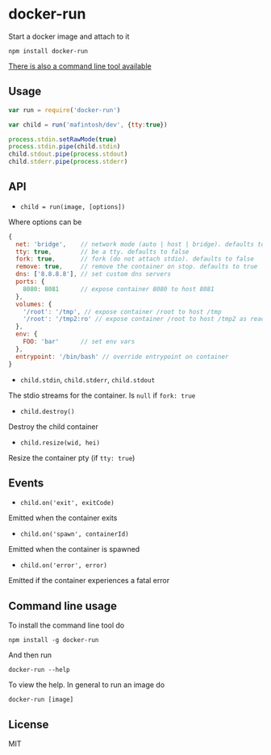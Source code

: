 # docker-run

Start a docker image and attach to it

```
npm install docker-run
```

[There is also a command line tool available](https://github.com/mafintosh/docker-run#command-line-usage)

## Usage

``` js
var run = require('docker-run')

var child = run('mafintosh/dev', {tty:true})

process.stdin.setRawMode(true)
process.stdin.pipe(child.stdin)
child.stdout.pipe(process.stdout)
child.stderr.pipe(process.stderr)
```

## API

* `child = run(image, [options])`

Where options can be

``` js
{
  net: 'bridge',    // network mode (auto | host | bridge). defaults to bridge
  tty: true,        // be a tty. defaults to false
  fork: true,       // fork (do not attach stdio). defaults to false
  remove: true,     // remove the container on stop. defaults to true
  dns: ['8.8.8.8'], // set custom dns servers
  ports: {
    8080: 8081      // expose container 8080 to host 8081
  },
  volumes: {
    '/root': '/tmp', // expose container /root to host /tmp
    '/root': '/tmp2:ro' // expose container /root to host /tmp2 as read only
  },
  env: {
    FOO: 'bar'      // set env vars
  },
  entrypoint: '/bin/bash' // override entrypoint on container
}
```

* `child.stdin`, `child.stderr`, `child.stdout`

The stdio streams for the container. Is `null` if `fork: true`

* `child.destroy()`

Destroy the child container

* `child.resize(wid, hei)`

Resize the container pty (if `tty: true`)

## Events

* `child.on('exit', exitCode)`

Emitted when the container exits

* `child.on('spawn', containerId)`

Emitted when the container is spawned

* `child.on('error', error)`

Emitted if the container experiences a fatal error

## Command line usage

To install the command line tool do

```
npm install -g docker-run
```

And then run

```
docker-run --help
```

To view the help. In general to run an image do

```
docker-run [image]
```

## License

MIT
